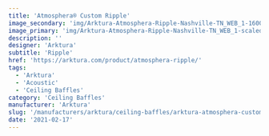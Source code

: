 ```yaml
---
title: 'Atmosphera® Custom Ripple'
image_secondary: 'img/Arktura-Atmosphera-Ripple-Nashville-TN_WEB_1-1600x1078.jpg'
image_primary: 'img/Arktura-Atmosphera-Ripple-Nashville-TN_WEB_1-scaled.jpg'
description: ''
designer: 'Arktura'
subtitle: 'Ripple'
href: 'https://arktura.com/product/atmosphera-ripple/'
tags:
  - 'Arktura'
  - 'Acoustic'
  - 'Ceiling Baffles'
category: 'Ceiling Baffles'
manufacturer: 'Arktura'
slug: '/manufacturers/arktura/ceiling-baffles/arktura-atmosphera-custom-ripple'
date: '2021-02-17'
---
```

